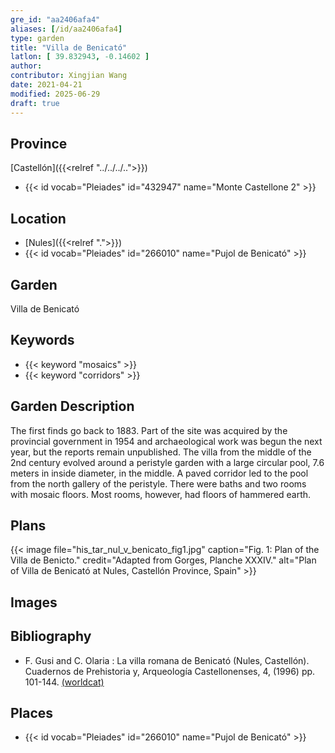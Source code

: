 ```yaml
---
gre_id: "aa2406afa4"
aliases: [/id/aa2406afa4]
type: garden
title: "Villa de Benicató"
latlon: [ 39.832943, -0.14602 ]
author:
contributor: Xingjian Wang
date: 2021-04-21
modified: 2025-06-29
draft: true
---
```


## Province

[Castellón]({{<relref "../../../..">}})
- {{< id vocab="Pleiades" id="432947" name="Monte Castellone 2" >}}

## Location

- [Nules]({{<relref ".">}})
- {{< id vocab="Pleiades" id="266010" name="Pujol de Benicató" >}}

## Garden

Villa de Benicató

## Keywords

- {{< keyword "mosaics" >}}
- {{< keyword "corridors" >}}

## Garden Description

The first finds go back to 1883.  Part of the site was acquired by the provincial government in 1954 and archaeological work was begun the next year, but the reports remain unpublished.
The villa from the middle of the 2nd century evolved around a peristyle garden with a large circular pool, 7.6 meters in inside diameter, in the middle.  A paved corridor led to the pool from the  north gallery of the peristyle.  There were baths and two rooms with mosaic floors.  Most rooms, however, had floors of hammered earth.

<!-- ## Maps -->

## Plans

{{< image file="his_tar_nul_v_benicato_fig1.jpg" caption="Fig. 1:  Plan of the Villa de Benicto." credit="Adapted from Gorges, Planche XXXIV." alt="Plan of Villa de Benicató at Nules, Castellón Province, Spain" >}}

## Images

<!-- ## Dates -->

## Bibliography

- F. Gusi and C. Olaria : La villa romana de Benicató (Nules, Castellón). Cuadernos de Prehistoria y, Arqueología Castellonenses, 4, (1996) pp. 101-144. [(worldcat)](https://search.worldcat.org/title/802707581)

## Places

- {{< id vocab="Pleiades" id="266010" name="Pujol de Benicató" >}}

